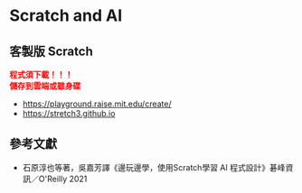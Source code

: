 # Scratch and AI

## 客製版 Scratch

<b><span style="color:red">程式須下載！！！<br>儲存到雲端或雖身碟</span></b>

* https://playground.raise.mit.edu/create/
* https://stretch3.github.io

## 參考文獻

* 石原淳也等著，吳嘉芳譯《邊玩邊學，使用Scratch學習 AI 程式設計》碁峰資訊／O'Reilly 2021